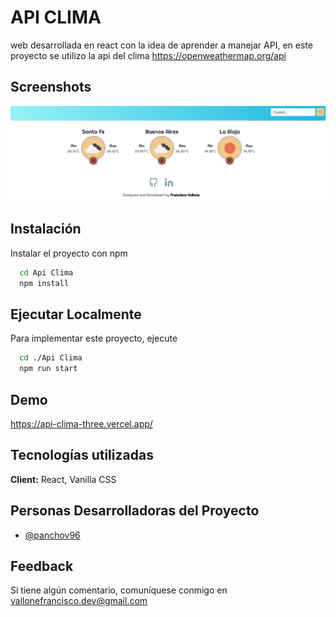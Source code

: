 
# API CLIMA

web desarrollada en react con la idea de aprender a manejar API, en este proyecto se utilizo la api del clima https://openweathermap.org/api


## Screenshots

![App Screenshot](https://github.com/PANCHOv96/ApiClima/blob/main/src/img/ApiClima.png)


## Instalación 

Instalar el proyecto con npm

```bash
  cd Api Clima
  npm install 
```
    
## Ejecutar Localmente

Para implementar este proyecto, ejecute

```bash
  cd ./Api Clima
  npm run start
```
## Demo

https://api-clima-three.vercel.app/


## Tecnologías utilizadas

**Client:** React, Vanilla CSS




## Personas Desarrolladoras del Proyecto

- [@panchov96](https://github.com/PANCHOv96)


## Feedback

Si tiene algún comentario, comuníquese conmigo en vallonefrancisco.dev@gmail.com

